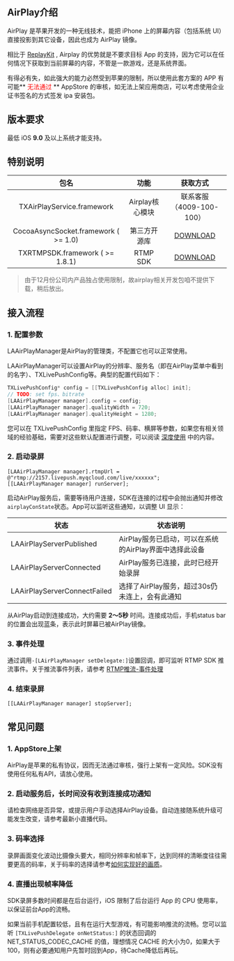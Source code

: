 ## AirPlay介绍

AirPlay 是苹果开发的一种无线技术，能把 iPhone 上的屏幕内容（包括系统 UI）直接投影到其它设备，因此也成为 AirPlay 镜像。

相比于 [ReplayKit](https://www.qcloud.com/document/product/454/7883) , Airplay 的优势就是不要求目标 App 的支持，因为它可以在任何情况下获取到当前屏幕的内容，不管是一款游戏，还是系统界面。

有得必有失，如此强大的能力必然受到苹果的限制，所以使用此套方案的 APP 有可能** <font color='red'>无法通过 </font>** AppStore 的审核，如无法上架应用商店，可以考虑使用企业证书签名的方式签发 ipa 安装包。

## 版本要求
最低 iOS **9.0** 及以上系统才能支持。
	
## 特别说明

| 包名    | 功能   | 获取方式 |
|:--------:|:-------:|:---------:|
| TXAirPlayService.framework | Airplay核心模块 | 联系客服（4009-100-100） |
| CocoaAsyncSocket.framework ( >= 1.0)  | 第三方开源库 | [DOWNLOAD](https://github.com/robbiehanson/CocoaAsyncSocket) |
| TXRTMPSDK.framework ( >= 1.8.1)  | RTMP SDK | [DOWNLOAD](https://www.qcloud.com/document/product/454/7873) |

> 由于12月份公司内产品独占使用限制，故airplay相关开发包咱不提供下载，稍后放出。

## 接入流程
### 1. 配置参数
LAAirPlayManager是AirPlay的管理类，不配置它也可以正常使用。

LAAirPlayManager可以设置AirPlay的分辨率、服务名（即在AirPlay菜单中看到的名字）、TXLivePushConfig等。典型的配置代码如下：

```objective-c
TXLivePushConfig* config = [[TXLivePushConfig alloc] init];
// TODO: set fps、bitrate
[LAAirPlayManager manager].config = config;
[LAAirPlayManager manager].qualityWidth = 720;
[LAAirPlayManager manager].qualityHeight = 1280;
```
您可以在 TXLivePushConfig 里指定 FPS、码率、横屏等参数，如果您有相关领域的经验基础，需要对这些默认配置进行调整，可以阅读 [深度使用](https://www.qcloud.com/document/product/454/7884) 中的内容。

### 2. 启动录屏
```
[LAAirPlayManager manager].rtmpUrl = @"rtmp://2157.livepush.myqcloud.com/live/xxxxxx";
[[LAAirPlayManager manager] runServer];
```

启动AirPlay服务后，需要等待用户连接，SDK在连接的过程中会抛出通知并修改`airplayConState`状态。App可以监听这些通知，以调整 UI 显示：

| 状态 | 状态说明 | 
|---------|---------|
| LAAirPlayServerPublished | AirPlay服务已启动，可以在系统的AirPlay界面中选择此设备 | 
| LAAirPlayServerConnected | AirPlay服务已连接，此时已经开始录屏 | 
| LAAirPlayServerConnectFailed | 选择了AirPlay服务，超过30s仍未连上，会有此通知 | 

从AirPlay启动到连接成功，大约需要 **2～5秒** 时间。连接成功后，手机status bar的位置会出现蓝条，表示此时屏幕已被AirPlay镜像。

### 3. 事件处理

通过调用`-[LAirPlayManager setDelegate:]`设置回调，即可监听 RTMP SDK 推流事件。关于推流事件列表，请参考 [RTMP推流-事件处理](https://www.qcloud.com/document/product/454/7879#.E4.BA.8B.E4.BB.B6.E5.A4.84.E7.90.86)

### 4. 结束录屏
```
[[LAAirPlayManager manager] stopServer];
```

## 常见问题

### 1. AppStore上架

AirPlay是苹果的私有协议，因而无法通过审核，强行上架有一定风险。SDK没有使用任何私有API，请放心使用。

### 2. 启动服务后，长时间没有收到连接成功通知

请检查网络是否异常，或提示用户手动选择AirPlay设备。自动连接随系统升级可能发生改变，请参考最新小直播代码。

### 3. 码率选择

录屏画面变化波动比摄像头要大，相同分辨率和帧率下，达到同样的清晰度往往需要更高的码率，关于码率的选择请参考[如何实现好的画质](https://www.qcloud.com/document/product/454/7955)。

### 4. 直播出现帧率降低

SDK录屏多数时间都是在后台运行，iOS 限制了后台运行 App 的 CPU 使用率，以保证前台App的流畅。

如果当前手机配置较低，且有在运行大型游戏，有可能影响推流的流畅。您可以监听 `[TXLivePushDelegate onNetStatus:]` 的状态回调的 NET_STATUS_CODEC_CACHE 的值，理想情况 CACHE 的大小为0，如果大于100，则有必要通知用户先暂时回到App，待Cache降低后再玩。